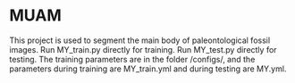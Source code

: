 # MUAM
This project is used to segment the main body of paleontological fossil images.
Run MY_train.py directly for training.
Run MY_test.py directly for testing.
The training parameters are in the folder /configs/, and the parameters during training are MY_train.yml and during testing are MY.yml.
